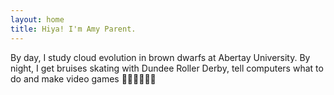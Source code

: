 ```yaml
---
layout: home
title: Hiya! I'm Amy Parent.
---
```


By day, I study cloud evolution in brown dwarfs at Abertay University. By night, I get bruises skating with Dundee Roller Derby, tell computers what to do and make video games 👩🏼‍🚀👩🏼‍💻
